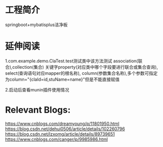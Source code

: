 # 工程简介
springboot+mybatisplus洁净板


# 延伸阅读
1.com.example.demo.ClaTest.test测试类中该方法测试
association(联合),collection(集合)
关键字property(对应类中哪个字段要进行联合或集合查询),
select(查询语句对应mapper的根名称),
column(参数集合名称),多个参数可指定为column="{claId=id,stuName=name}"但是不能直接赋值

2.启动后查看munin插件使用情况

# Relevant Blogs:
https://www.cnblogs.com/dreamyoung/p/11801950.html
https://blog.csdn.net/dehui0506/article/details/102260796
https://blog.csdn.net/lzxomg/article/details/89739651
https://www.cnblogs.com/canger/p/9985986.html